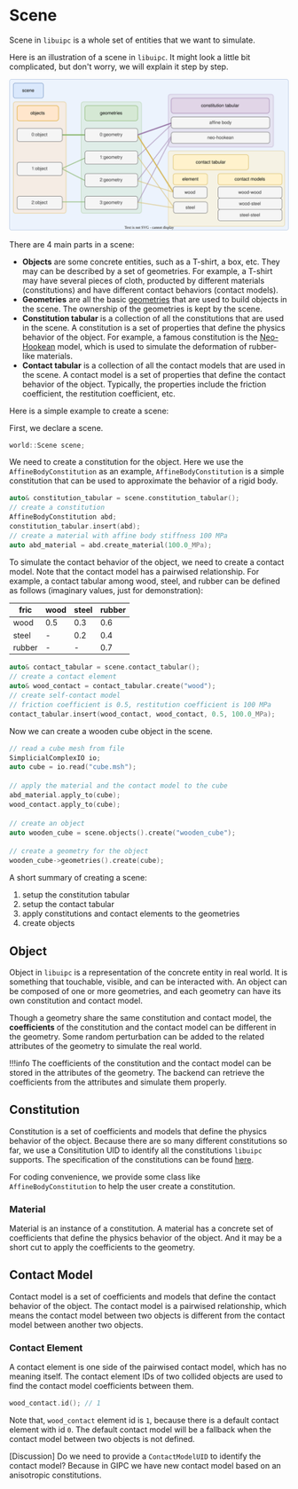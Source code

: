 # Scene

Scene in `libuipc` is a whole set of entities that we want to simulate.

Here is an illustration of a scene in `libuipc`. It might look a little bit complicated, but don't worry, we will explain it step by step.

![scene_img](./img/scene.drawio.svg)

There are 4 main parts in a scene:

- **Objects** are some concrete entities, such as a T-shirt, a box, etc. They may can be described by a set of geometries. For example, a T-shirt may have several pieces of cloth, producted by different materials (constitutions) and have different contact behaviors (contact models).
- **Geometries** are all the basic [geometries](geometry.md) that are used to build objects in the scene. The ownership of the geometries is kept by the scene.
- **Constitution tabular** is a collection of all the constitutions that are used in the scene. A constitution is a set of properties that define the physics behavior of the object. For example, a famous constitution is the [Neo-Hookean](https://en.wikipedia.org/wiki/Neo-Hookean_solid) model, which is used to simulate the deformation of rubber-like materials.
- **Contact tabular** is a collection of all the contact models that are used in the scene. A contact model is a set of properties that define the contact behavior of the object. Typically, the properties include the friction coefficient, the restitution coefficient, etc.


Here is a simple example to create a scene:

First, we declare a scene.
```cpp
world::Scene scene;
```
We need to create a constitution for the object. Here we use the `AffineBodyConstitution` as an example, `AffineBodyConstitution` is a simple constitution that can be used to approximate the behavior of a rigid body.
```cpp
auto& constitution_tabular = scene.constitution_tabular();
// create a constitution
AffineBodyConstitution abd;
constitution_tabular.insert(abd);
// create a material with affine body stiffness 100 MPa
auto abd_material = abd.create_material(100.0_MPa);
```
To simulate the contact behavior of the object, we need to create a contact model. Note that the contact model has a pairwised relationship. For example, a contact tabular among wood, steel, and rubber can be defined as follows (imaginary values, just for demonstration):

|  fric  | wood | steel | rubber |
|--------|------|-------|--------|
| wood   | 0.5  | 0.3   | 0.6    |
| steel  |  -   | 0.2   | 0.4    |
| rubber |  -   |  -    | 0.7    |

```cpp
auto& contact_tabular = scene.contact_tabular();
// create a contact element
auto& wood_contact = contact_tabular.create("wood");
// create self-contact model
// friction coefficient is 0.5, restitution coefficient is 100 MPa
contact_tabular.insert(wood_contact, wood_contact, 0.5, 100.0_MPa);
```

Now we can create a wooden cube object in the scene.
```cpp
// read a cube mesh from file
SimplicialComplexIO io;
auto cube = io.read("cube.msh");

// apply the material and the contact model to the cube
abd_material.apply_to(cube);
wood_contact.apply_to(cube);

// create an object
auto wooden_cube = scene.objects().create("wooden_cube");

// create a geometry for the object
wooden_cube->geometries().create(cube);
```

A short summary of creating a scene:

1. setup the constitution tabular
2. setup the contact tabular
3. apply constitutions and contact elements to the geometries
4. create objects

## Object

Object in `libuipc` is a representation of the concrete entity in real world. It is something that touchable, visible, and can be interacted with. An object can be composed of one or more geometries, and each geometry can have its own constitution and contact model. 

Though a geometry share the same constitution and contact model, the **coefficients** of the constitution and the contact model can be different in the geometry. Some random perturbation can be added to the related attributes of the geometry to simulate the real world.

!!!info
    The coefficients of the constitution and the contact model can be stored in the attributes of the geometry. The backend can retrieve the coefficients from the attributes and simulate them properly.

## Constitution

Constitution is a set of coefficients and models that define the physics behavior of the object. Because there are so many different constitutions so far, we use a Consititution UID to identify all the constitutions `libuipc` supports. The specification of the constitutions can be found [here](../specification/constitution_uid.md).

For coding convenience, we provide some class like `AffineBodyConstitution` to help the user create a constitution. 

### Material

Material is an instance of a constitution. A material has a concrete set of coefficients that define the physics behavior of the object. And it may be a short cut to apply the coefficients to the geometry.

## Contact Model

Contact model is a set of coefficients and models that define the contact behavior of the object. The contact model is a pairwised relationship, which means the contact model between two objects is different from the contact model between another two objects.

### Contact Element

A contact element is one side of the pairwised contact model, which has no meaning itself. The contact element IDs of two collided objects are used to find the contact model coefficients between them.

```cpp
wood_contact.id(); // 1
```

Note that, `wood_contact` element id is `1`, because there is a default contact element with id `0`. The default contact model will be a fallback when the contact model between two objects is not defined.


[Discussion] Do we need to provide a `ContactModelUID` to identify the contact model? Because in GIPC we have new contact model based on an anisotropic constitutions.
